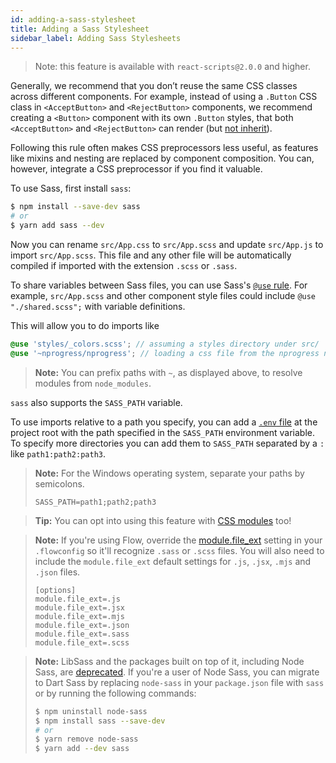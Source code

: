 ```yaml
---
id: adding-a-sass-stylesheet
title: Adding a Sass Stylesheet
sidebar_label: Adding Sass Stylesheets
---
```


> Note: this feature is available with `react-scripts@2.0.0` and higher.

Generally, we recommend that you don’t reuse the same CSS classes across different components. For example, instead of using a `.Button` CSS class in `<AcceptButton>` and `<RejectButton>` components, we recommend creating a `<Button>` component with its own `.Button` styles, that both `<AcceptButton>` and `<RejectButton>` can render (but [not inherit](https://facebook.github.io/react/docs/composition-vs-inheritance.html)).

Following this rule often makes CSS preprocessors less useful, as features like mixins and nesting are replaced by component composition. You can, however, integrate a CSS preprocessor if you find it valuable.

To use Sass, first install `sass`:

```sh
$ npm install --save-dev sass
# or
$ yarn add sass --dev
```

Now you can rename `src/App.css` to `src/App.scss` and update `src/App.js` to import `src/App.scss`.
This file and any other file will be automatically compiled if imported with the extension `.scss` or `.sass`.

To share variables between Sass files, you can use Sass's [`@use` rule](https://sass-lang.com/documentation/at-rules/use). For example, `src/App.scss` and other component style files could include `@use "./shared.scss";` with variable definitions.

This will allow you to do imports like

```scss
@use 'styles/_colors.scss'; // assuming a styles directory under src/
@use '~nprogress/nprogress'; // loading a css file from the nprogress node module
```

> **Note:** You can prefix paths with `~`, as displayed above, to resolve modules from `node_modules`.

`sass` also supports the `SASS_PATH` variable.

To use imports relative to a path you specify, you can add a [`.env` file](https://github.com/facebook/create-react-app/blob/main/docusaurus/docs/adding-custom-environment-variables.md#adding-development-environment-variables-in-env) at the project root with the path specified in the `SASS_PATH` environment variable. To specify more directories you can add them to `SASS_PATH` separated by a `:` like `path1:path2:path3`.

> **Note:** For the Windows operating system, separate your paths by semicolons.
>
> ```
> SASS_PATH=path1;path2;path3
> ```

> **Tip:** You can opt into using this feature with [CSS modules](adding-a-css-modules-stylesheet.md) too!

> **Note:** If you're using Flow, override the [module.file_ext](https://flow.org/en/docs/config/options/#toc-module-file-ext-string) setting in your `.flowconfig` so it'll recognize `.sass` or `.scss` files. You will also need to include the `module.file_ext` default settings for `.js`, `.jsx`, `.mjs` and `.json` files.
>
> ```
> [options]
> module.file_ext=.js
> module.file_ext=.jsx
> module.file_ext=.mjs
> module.file_ext=.json
> module.file_ext=.sass
> module.file_ext=.scss
> ```

> **Note:** LibSass and the packages built on top of it, including Node Sass, are [deprecated](https://sass-lang.com/blog/libsass-is-deprecated).
> If you're a user of Node Sass, you can migrate to Dart Sass by replacing `node-sass` in your `package.json` file with `sass` or by running the following commands:
>
> ```sh
> $ npm uninstall node-sass
> $ npm install sass --save-dev
> # or
> $ yarn remove node-sass
> $ yarn add --dev sass
> ```
